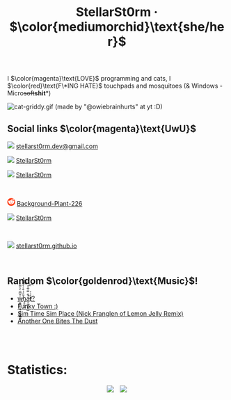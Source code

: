 # <p align="center">StellarSt0rm · $\color{mediumorchid}\text{she/her}$</p>
<br>

I $\color{magenta}\text{LOVE}$ programming and cats, I $\color{red}\text{F\*ING HATE}$ touchpads and mosquitoes (& Windows - Micro~~soft~~**shit***)
<br>

![cat-griddy.gif (made by "@owiebrainhurts" at yt :D)](https://github.com/StellarSt0rm/StellarSt0rm/assets/115688181/fd83dedf-3eb8-429b-8b18-162bdf61506e)
<br>
## Social links $\color{magenta}\text{UwU}$

<img src="/images/Gmail.png" height="18"> stellarst0rm.dev@gmail.com

<img src="/images/Element.png" height="18"> [StellarSt0rm](https://matrix.to/#/@gamerblue208:matrix.org)

<img src="/images/Discord.png" height="18"> [StellarSt0rm](https://discord.com/users/865498115360292894)

<br>

<img src="/images/Reddit.png" height="18"> [Background-Plant-226](https://www.reddit.com/user/Background-Plant-226)

<img src="/images/Youtube.png" height="12"> [StellarSt0rm](https://www.youtube.com/@StellarSt0rm)

<br>

<img src="/images/Web.png" height="18"> [stellarst0rm.github.io](https://stellarst0rm.github.io)

<br>

## Random $\color{goldenrod}\text{Music}$!
- [w̵̨͚͚̜͎̩͉̱̱̝̻̱͇̼͓ͯ̐͆̅̀̔̿̓h̢̯̙̺̝̲̃ͩ́͋ͬ̀͗̐ͮ̂̇̕͜ͅa̵̵̶̢̝̫̺͎͎̠̲͛͋̿̍̅̾̚͞͡t̸̒͗͐?](https://www.youtube.com/watch?v=dQw4w9WgXcQ)
- [Funky Town :)](https://www.youtube.com/watch?v=QX43QTYyV-8)
- [Sim Time Sim Place (Nick Franglen of Lemon Jelly Remix)](https://www.youtube.com/watch?v=cnlfCI2qi7I)
- [Another One Bites The Dust](https://www.youtube.com/watch?v=rY0WxgSXdEE)
<br>
<br>

# Statistics:
<p align="center">
  <img height="140em" src="https://github-readme-stats-eight-theta.vercel.app/api?username=StellarSt0rm&show_icons=true&theme=dark&include_all_commits=true&count_private=true"/>  
  <img height="140em" src="https://github-readme-stats-eight-theta.vercel.app/api/top-langs/?username=StellarSt0rm&layout=compact&langs_count=8&theme=dark"/>
</p>
